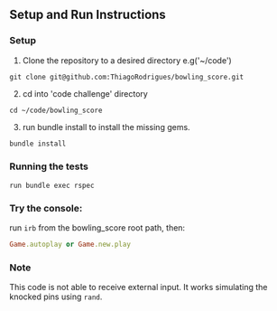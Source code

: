 
## Setup and Run Instructions

### Setup
   1. Clone the repository to a desired directory e.g('~/code')
```
git clone git@github.com:ThiagoRodrigues/bowling_score.git
   ```
   2.  cd  into 'code challenge' directory
```
cd ~/code/bowling_score
  ```
   3.  run bundle install to install the missing gems.
```ruby
bundle install
   ```
### Running the tests
```
run bundle exec rspec
```
### Try the console:
run `irb` from the bowling_score root path, then:

```ruby
Game.autoplay or Game.new.play
```
### Note
This code is not able to receive external input. It works simulating the knocked pins using `rand`.
